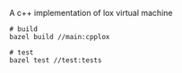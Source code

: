 A c++ implementation of lox virtual machine


```
# build
bazel build //main:cpplox

# test
bazel test //test:tests
```

